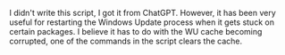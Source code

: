 I didn't write this script, I got it from ChatGPT. However, it has been very useful for restarting the Windows Update process when it gets stuck on certain packages. I believe it has to do with the WU cache becoming corrupted, one of the commands in the script clears the cache.
